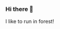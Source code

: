 ### Hi there 👋
I like to run in forest!
<!--
**TordenTrykk/TordenTrykk** is a ✨ _special_ ✨ repository because its `README.md` (this file) appears on your GitHub profile.

